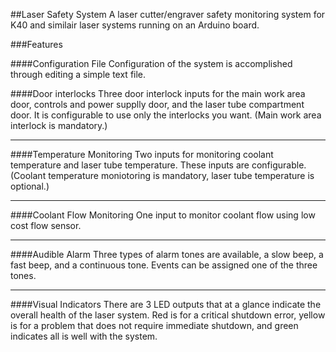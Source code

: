 ##Laser Safety System
A laser cutter/engraver safety monitoring system for K40 and similair laser systems running on an Arduino board.

###Features

####Configuration File
Configuration of the system is accomplished through editing a simple text file.

####Door interlocks
Three door interlock inputs for the main work area door, controls and power supplly door, and the laser tube compartment door. It is configurable to use only the interlocks you want. (Main work area interlock is mandatory.)
***
####Temperature Monitoring
Two inputs for monitoring coolant temperature and laser tube temperature. These inputs are configurable. (Coolant temperature moniotoring is mandatory, laser tube temperature is optional.)
***
####Coolant Flow Monitoring
One input to monitor coolant flow using low cost flow sensor.
***
####Audible Alarm
Three types of alarm tones are available, a slow beep, a fast beep, and a continuous tone. Events can be assigned one of the three tones.
***
####Visual Indicators
There are 3 LED outputs that at a glance indicate the overall health of the laser system. Red is for a critical shutdown error, yellow is for a problem that does not require immediate shutdown, and green indicates all is well with the system.
